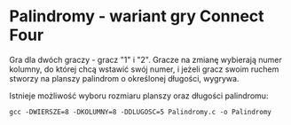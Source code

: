 # Palindromy - wariant gry Connect Four

Gra dla dwóch graczy - gracz "1" i "2". Gracze na zmianę wybierają numer kolumny, do której chcą wstawić swój numer, i jeżeli gracz swoim ruchem stworzy na planszy palindrom o określonej długości, wygrywa. 

Istnieje możliwość wyboru rozmiaru planszy oraz długości palindromu:

    gcc -DWIERSZE=8 -DKOLUMNY=8 -DDLUGOSC=5 Palindromy.c -o Palindromy
